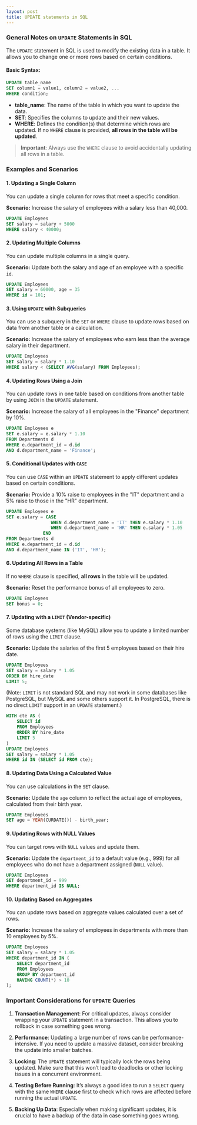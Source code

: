 ```yaml
---
layout: post
title: UPDATE statements in SQL
---
```

### General Notes on `UPDATE` Statements in SQL

The `UPDATE` statement in SQL is used to modify the existing data in a table. It allows you to change one or more rows based on certain conditions. 

#### Basic Syntax:
```sql
UPDATE table_name
SET column1 = value1, column2 = value2, ...
WHERE condition;
```
- **table_name**: The name of the table in which you want to update the data.
- **SET**: Specifies the columns to update and their new values.
- **WHERE**: Defines the condition(s) that determine which rows are updated. If no `WHERE` clause is provided, **all rows in the table will be updated**.

> **Important**: Always use the `WHERE` clause to avoid accidentally updating all rows in a table.

### Examples and Scenarios

#### 1. **Updating a Single Column**
You can update a single column for rows that meet a specific condition.

**Scenario:** Increase the salary of employees with a salary less than 40,000.
```sql
UPDATE Employees
SET salary = salary + 5000
WHERE salary < 40000;
```

#### 2. **Updating Multiple Columns**
You can update multiple columns in a single query.

**Scenario:** Update both the salary and age of an employee with a specific `id`.
```sql
UPDATE Employees
SET salary = 60000, age = 35
WHERE id = 101;
```

#### 3. **Using `UPDATE` with Subqueries**
You can use a subquery in the `SET` or `WHERE` clause to update rows based on data from another table or a calculation.

**Scenario:** Increase the salary of employees who earn less than the average salary in their department.
```sql
UPDATE Employees
SET salary = salary * 1.10
WHERE salary < (SELECT AVG(salary) FROM Employees);
```

#### 4. **Updating Rows Using a Join**
You can update rows in one table based on conditions from another table by using `JOIN` in the `UPDATE` statement.

**Scenario:** Increase the salary of all employees in the "Finance" department by 10%.
```sql
UPDATE Employees e
SET e.salary = e.salary * 1.10
FROM Departments d
WHERE e.department_id = d.id
AND d.department_name = 'Finance';
```

#### 5. **Conditional Updates with `CASE`**
You can use `CASE` within an `UPDATE` statement to apply different updates based on certain conditions.

**Scenario:** Provide a 10% raise to employees in the "IT" department and a 5% raise to those in the "HR" department.
```sql
UPDATE Employees e
SET e.salary = CASE 
                 WHEN d.department_name = 'IT' THEN e.salary * 1.10
                 WHEN d.department_name = 'HR' THEN e.salary * 1.05
              END
FROM Departments d
WHERE e.department_id = d.id
AND d.department_name IN ('IT', 'HR');

```
#### 6. **Updating All Rows in a Table**
If no `WHERE` clause is specified, **all rows** in the table will be updated.

**Scenario:** Reset the performance bonus of all employees to zero.
```sql
UPDATE Employees
SET bonus = 0;
```

#### 7. **Updating with a `LIMIT` (Vendor-specific)**
Some database systems (like MySQL) allow you to update a limited number of rows using the `LIMIT` clause.

**Scenario:** Update the salaries of the first 5 employees based on their hire date.
```sql
UPDATE Employees
SET salary = salary * 1.05
ORDER BY hire_date
LIMIT 5;
```

(Note: `LIMIT` is not standard SQL and may not work in some databases like PostgreSQL, but MySQL and some others support it. In PostgreSQL, there is no direct `LIMIT` support in an `UPDATE` statement.)

```sql
WITH cte AS (
    SELECT id
    FROM Employees
    ORDER BY hire_date
    LIMIT 5
)
UPDATE Employees
SET salary = salary * 1.05
WHERE id IN (SELECT id FROM cte);

```


#### 8. **Updating Data Using a Calculated Value**
You can use calculations in the `SET` clause.

**Scenario:** Update the `age` column to reflect the actual age of employees, calculated from their birth year.
```sql
UPDATE Employees
SET age = YEAR(CURDATE()) - birth_year;
```

#### 9. **Updating Rows with NULL Values**
You can target rows with `NULL` values and update them.

**Scenario:** Update the `department_id` to a default value (e.g., 999) for all employees who do not have a department assigned (`NULL` value).
```sql
UPDATE Employees
SET department_id = 999
WHERE department_id IS NULL;
```

#### 10. **Updating Based on Aggregates**
You can update rows based on aggregate values calculated over a set of rows.

**Scenario:** Increase the salary of employees in departments with more than 10 employees by 5%.
```sql
UPDATE Employees
SET salary = salary * 1.05
WHERE department_id IN (
    SELECT department_id 
    FROM Employees
    GROUP BY department_id
    HAVING COUNT(*) > 10
);
```

### Important Considerations for `UPDATE` Queries

1. **Transaction Management**: For critical updates, always consider wrapping your `UPDATE` statement in a transaction. This allows you to rollback in case something goes wrong.

2. **Performance**: Updating a large number of rows can be performance-intensive. If you need to update a massive dataset, consider breaking the update into smaller batches.

3. **Locking**: The `UPDATE` statement will typically lock the rows being updated. Make sure that this won’t lead to deadlocks or other locking issues in a concurrent environment.

4. **Testing Before Running**: It’s always a good idea to run a `SELECT` query with the same `WHERE` clause first to check which rows are affected before running the actual `UPDATE`.

5. **Backing Up Data**: Especially when making significant updates, it is crucial to have a backup of the data in case something goes wrong.